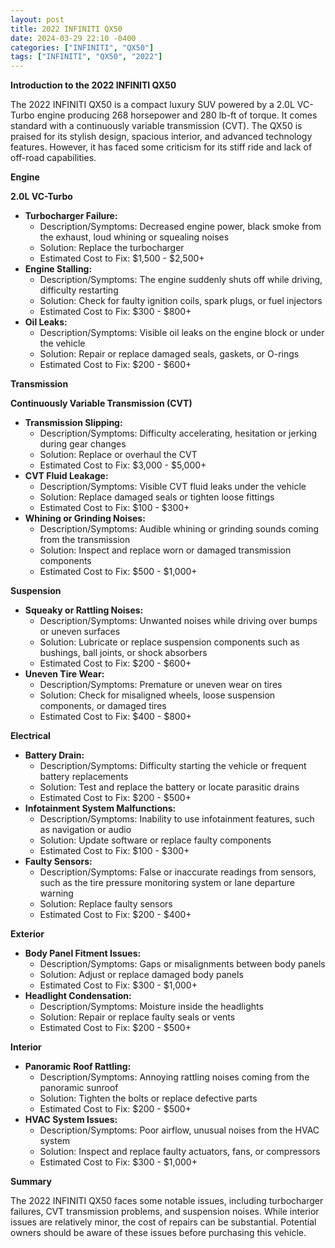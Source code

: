 ```yaml
---
layout: post
title: 2022 INFINITI QX50
date: 2024-03-29 22:10 -0400
categories: ["INFINITI", "QX50"]
tags: ["INFINITI", "QX50", "2022"]
---
```

**Introduction to the 2022 INFINITI QX50**

The 2022 INFINITI QX50 is a compact luxury SUV powered by a 2.0L VC-Turbo engine producing 268 horsepower and 280 lb-ft of torque. It comes standard with a continuously variable transmission (CVT). The QX50 is praised for its stylish design, spacious interior, and advanced technology features. However, it has faced some criticism for its stiff ride and lack of off-road capabilities.

**Engine**

**2.0L VC-Turbo**

* **Turbocharger Failure:**
    * Description/Symptoms: Decreased engine power, black smoke from the exhaust, loud whining or squealing noises
    * Solution: Replace the turbocharger
    * Estimated Cost to Fix: $1,500 - $2,500+
* **Engine Stalling:**
    * Description/Symptoms: The engine suddenly shuts off while driving, difficulty restarting
    * Solution: Check for faulty ignition coils, spark plugs, or fuel injectors
    * Estimated Cost to Fix: $300 - $800+
* **Oil Leaks:**
    * Description/Symptoms: Visible oil leaks on the engine block or under the vehicle
    * Solution: Repair or replace damaged seals, gaskets, or O-rings
    * Estimated Cost to Fix: $200 - $600+

**Transmission**

**Continuously Variable Transmission (CVT)**

* **Transmission Slipping:**
    * Description/Symptoms: Difficulty accelerating, hesitation or jerking during gear changes
    * Solution: Replace or overhaul the CVT
    * Estimated Cost to Fix: $3,000 - $5,000+
* **CVT Fluid Leakage:**
    * Description/Symptoms: Visible CVT fluid leaks under the vehicle
    * Solution: Replace damaged seals or tighten loose fittings
    * Estimated Cost to Fix: $100 - $300+
* **Whining or Grinding Noises:**
    * Description/Symptoms: Audible whining or grinding sounds coming from the transmission
    * Solution: Inspect and replace worn or damaged transmission components
    * Estimated Cost to Fix: $500 - $1,000+

**Suspension**

* **Squeaky or Rattling Noises:**
    * Description/Symptoms: Unwanted noises while driving over bumps or uneven surfaces
    * Solution: Lubricate or replace suspension components such as bushings, ball joints, or shock absorbers
    * Estimated Cost to Fix: $200 - $600+
* **Uneven Tire Wear:**
    * Description/Symptoms: Premature or uneven wear on tires
    * Solution: Check for misaligned wheels, loose suspension components, or damaged tires
    * Estimated Cost to Fix: $400 - $800+

**Electrical**

* **Battery Drain:**
    * Description/Symptoms: Difficulty starting the vehicle or frequent battery replacements
    * Solution: Test and replace the battery or locate parasitic drains
    * Estimated Cost to Fix: $200 - $500+
* **Infotainment System Malfunctions:**
    * Description/Symptoms: Inability to use infotainment features, such as navigation or audio
    * Solution: Update software or replace faulty components
    * Estimated Cost to Fix: $100 - $300+
* **Faulty Sensors:**
    * Description/Symptoms: False or inaccurate readings from sensors, such as the tire pressure monitoring system or lane departure warning
    * Solution: Replace faulty sensors
    * Estimated Cost to Fix: $200 - $400+

**Exterior**

* **Body Panel Fitment Issues:**
    * Description/Symptoms: Gaps or misalignments between body panels
    * Solution: Adjust or replace damaged body panels
    * Estimated Cost to Fix: $300 - $1,000+
* **Headlight Condensation:**
    * Description/Symptoms: Moisture inside the headlights
    * Solution: Repair or replace faulty seals or vents
    * Estimated Cost to Fix: $200 - $500+

**Interior**

* **Panoramic Roof Rattling:**
    * Description/Symptoms: Annoying rattling noises coming from the panoramic sunroof
    * Solution: Tighten the bolts or replace defective parts
    * Estimated Cost to Fix: $200 - $500+
* **HVAC System Issues:**
    * Description/Symptoms: Poor airflow, unusual noises from the HVAC system
    * Solution: Inspect and replace faulty actuators, fans, or compressors
    * Estimated Cost to Fix: $300 - $1,000+

**Summary**

The 2022 INFINITI QX50 faces some notable issues, including turbocharger failures, CVT transmission problems, and suspension noises. While interior issues are relatively minor, the cost of repairs can be substantial. Potential owners should be aware of these issues before purchasing this vehicle.
